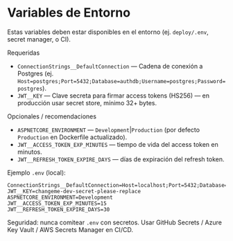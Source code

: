 # Variables de Entorno

Estas variables deben estar disponibles en el entorno (ej. `deploy/.env`, secret manager, o CI).

Requeridas

- `ConnectionStrings__DefaultConnection` — Cadena de conexión a Postgres (ej. `Host=postgres;Port=5432;Database=authdb;Username=postgres;Password=postgres`).
- `JWT__KEY` — Clave secreta para firmar access tokens (HS256) — en producción usar secret store, mínimo 32+ bytes.

Opcionales / recomendaciones

- `ASPNETCORE_ENVIRONMENT` — `Development`|`Production` (por defecto `Production` en Dockerfile actualizado).
- `JWT__ACCESS_TOKEN_EXP_MINUTES` — tiempo de vida del access token en minutos.
- `JWT__REFRESH_TOKEN_EXPIRE_DAYS` — días de expiración del refresh token.

Ejemplo `.env` (local):

```
ConnectionStrings__DefaultConnection=Host=localhost;Port=5432;Database=authdb;Username=postgres;Password=postgres
JWT__KEY=changeme-dev-secret-please-replace
ASPNETCORE_ENVIRONMENT=Development
JWT__ACCESS_TOKEN_EXP_MINUTES=15
JWT__REFRESH_TOKEN_EXPIRE_DAYS=30
```

Seguridad: nunca comitear `.env` con secretos. Usar GitHub Secrets / Azure Key Vault / AWS Secrets Manager en CI/CD.

